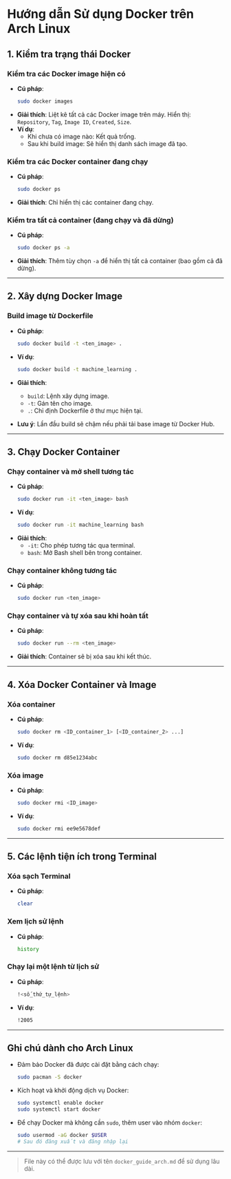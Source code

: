 
# Hướng dẫn Sử dụng Docker trên Arch Linux

## 1. Kiểm tra trạng thái Docker

### Kiểm tra các Docker image hiện có
- **Cú pháp**:  
  ```bash
  sudo docker images
  ```
- **Giải thích**: Liệt kê tất cả các Docker image trên máy. Hiển thị: `Repository`, `Tag`, `Image ID`, `Created`, `Size`.
- **Ví dụ**:
  - Khi chưa có image nào: Kết quả trống.
  - Sau khi build image: Sẽ hiển thị danh sách image đã tạo.

### Kiểm tra các Docker container đang chạy
- **Cú pháp**:  
  ```bash
  sudo docker ps
  ```
- **Giải thích**: Chỉ hiển thị các container đang chạy.

### Kiểm tra tất cả container (đang chạy và đã dừng)
- **Cú pháp**:  
  ```bash
  sudo docker ps -a
  ```
- **Giải thích**: Thêm tùy chọn `-a` để hiển thị tất cả container (bao gồm cả đã dừng).

---

## 2. Xây dựng Docker Image

### Build image từ Dockerfile
- **Cú pháp**:  
  ```bash
  sudo docker build -t <ten_image> .
  ```
- **Ví dụ**:  
  ```bash
  sudo docker build -t machine_learning .
  ```
- **Giải thích**:
  - `build`: Lệnh xây dựng image.
  - `-t`: Gán tên cho image.
  - `.`: Chỉ định Dockerfile ở thư mục hiện tại.

- **Lưu ý**: Lần đầu build sẽ chậm nếu phải tải base image từ Docker Hub.

---

## 3. Chạy Docker Container

### Chạy container và mở shell tương tác
- **Cú pháp**:  
  ```bash
  sudo docker run -it <ten_image> bash
  ```
- **Ví dụ**:  
  ```bash
  sudo docker run -it machine_learning bash
  ```
- **Giải thích**:
  - `-it`: Cho phép tương tác qua terminal.
  - `bash`: Mở Bash shell bên trong container.

### Chạy container không tương tác
- **Cú pháp**:  
  ```bash
  sudo docker run <ten_image>
  ```

### Chạy container và tự xóa sau khi hoàn tất
- **Cú pháp**:  
  ```bash
  sudo docker run --rm <ten_image>
  ```
- **Giải thích**: Container sẽ bị xóa sau khi kết thúc.

---

## 4. Xóa Docker Container và Image

### Xóa container
- **Cú pháp**:  
  ```bash
  sudo docker rm <ID_container_1> [<ID_container_2> ...]
  ```
- **Ví dụ**:  
  ```bash
  sudo docker rm d85e1234abc
  ```

### Xóa image
- **Cú pháp**:  
  ```bash
  sudo docker rmi <ID_image>
  ```
- **Ví dụ**:  
  ```bash
  sudo docker rmi ee9e5678def
  ```

---

## 5. Các lệnh tiện ích trong Terminal

### Xóa sạch Terminal
- **Cú pháp**:  
  ```bash
  clear
  ```

### Xem lịch sử lệnh
- **Cú pháp**:  
  ```bash
  history
  ```

### Chạy lại một lệnh từ lịch sử
- **Cú pháp**:  
  ```bash
  !<số_thứ_tự_lệnh>
  ```
- **Ví dụ**:  
  ```bash
  !2005
  ```

---

## Ghi chú dành cho Arch Linux

- Đảm bảo Docker đã được cài đặt bằng cách chạy:
  ```bash
  sudo pacman -S docker
  ```

- Kích hoạt và khởi động dịch vụ Docker:
  ```bash
  sudo systemctl enable docker
  sudo systemctl start docker
  ```

- Để chạy Docker mà không cần `sudo`, thêm user vào nhóm `docker`:
  ```bash
  sudo usermod -aG docker $USER
  # Sau đó đăng xuất và đăng nhập lại
  ```

---

> File này có thể được lưu với tên `docker_guide_arch.md` để sử dụng lâu dài.
